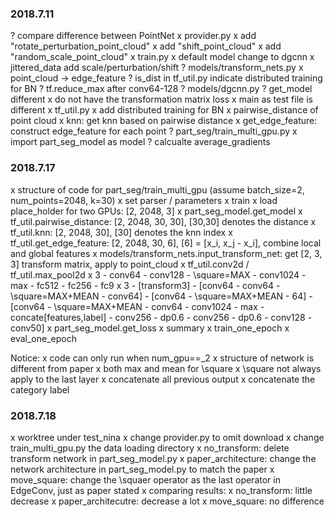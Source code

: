 ### 2018.7.11
? compare difference between PointNet
	x provider.py
		x add "rotate_perturbation_point_cloud"
		x add "shift_point_cloud"
		x add "random_scale_point_cloud"
	x train.py
		x default model change to dgcnn
		x jittered_data add scale/perturbation/shift
	? models/transform_nets.py
		x point_cloud -> edge_feature
		? is_dist in tf_util.py indicate distributed training for BN
		? tf.reduce_max after conv64-128
	? models/dgcnn.py
		? get_model different
		x do not have the transformation matrix loss
		x main as test file is different
	x tf_util.py
		x add distributed training for BN
		x pairwise_distance of point cloud
		x knn: get knn based on pairwise distance
		x get_edge_feature: construct edge_feature for each point
	? part_seg/train_multi_gpu.py
		x import part_seg_model as model
		? calcualte average_gradients

### 2018.7.17
x structure of code for part_seg/train_multi_gpu 
	(assume batch_size=2, num_points=2048, k=30)
	x set parser / parameters
	x train
		x load place_holder for two GPUs: [2, 2048, 3] 
		x part_seg_model.get_model
			x tf_util.pairwise_distance: [2, 2048, 30, 30], [30,30] denotes the distance
			x tf_util.knn: [2, 2048, 30], [30] denotes the knn index
			x tf_util.get_edge_feature: [2, 2048, 30, 6], [6] = [x_i, x_j - x_i], combine local and global features
			x models/transform_nets.input_transform_net: get [2, 3, 3] transform matrix, apply to point_cloud
				x tf_util.conv2d / tf_util.max_pool2d
				x 3 - conv64 - conv128 - \square=MAX - conv1024 - max - fc512 - fc256 - fc9
			x 3 - [transform3] - [conv64 - conv64 - \square=MAX+MEAN - conv64] - [conv64 - \square=MAX+MEAN - 64] - [conv64 - \square=MAX+MEAN - conv64 - conv1024 - max - concate[features,label] - conv256 - dp0.6 - conv256 - dp0.6 - conv128 - conv50] 
		x part_seg_model.get_loss
		x summary
		x train_one_epoch
		x eval_one_epoch

Notice:
x code can only run when num_gpu==_2
x structure of network is different from paper
	x both max and mean for \square
	x \square not always apply to the last layer
	x concatenate all previous output
	x concatenate the category label 	

### 2018.7.18
x worktree under test_nina
    x change provider.py to omit download
    x change train_multi_gpu.py the data loading directory
x no_transform: delete transform network in part_seg_model.py
x paper_architecture: change the network architecture in part_seg_model.py to match the paper
x move_square: change the \squaer operator as the last operator in EdgeConv, just as paper stated
x comparing results:
    x no_transform: little decrease
    x paper_architecutre: decrease a lot
    x move_square: no difference

